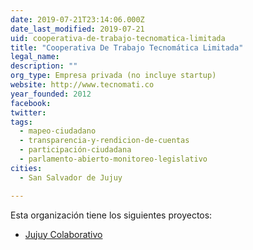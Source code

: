 ```yaml
---
date: 2019-07-21T23:14:06.000Z
date_last_modified: 2019-07-21
uid: cooperativa-de-trabajo-tecnomatica-limitada
title: "Cooperativa De Trabajo Tecnomática Limitada"
legal_name: 
description: ""
org_type: Empresa privada (no incluye startup)
website: http://www.tecnomati.co
year_founded: 2012
facebook: 
twitter: 
tags:
  - mapeo-ciudadano
  - transparencia-y-rendicion-de-cuentas
  - participación-ciudadana
  - parlamento-abierto-monitoreo-legislativo
cities: 
  - San Salvador de Jujuy

---
```


Esta organización tiene los siguientes proyectos:

- [Jujuy Colaborativo](/proyectos/jujuy-colaborativo)
